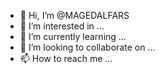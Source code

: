 - 👋 Hi, I’m @MAGEDALFARS
- 👀 I’m interested in ...
- 🌱 I’m currently learning ...
- 💞️ I’m looking to collaborate on ...
- 📫 How to reach me ...

<!---
MAGEDALFARS/MAGEDALFARS is a ✨ special ✨ repository because its `README.md` (this file) appears on your GitHub profile.
You can click the Preview link to take a look at your changes.
--->
